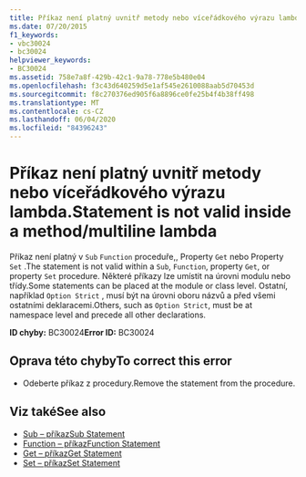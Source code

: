 ```yaml
---
title: Příkaz není platný uvnitř metody nebo víceřádkového výrazu lambda.
ms.date: 07/20/2015
f1_keywords:
- vbc30024
- bc30024
helpviewer_keywords:
- BC30024
ms.assetid: 758e7a8f-429b-42c1-9a78-778e5b480e04
ms.openlocfilehash: f3c43d640259d5e1af545e2610088aab5d70453d
ms.sourcegitcommit: f8c270376ed905f6a8896ce0fe25b4f4b38ff498
ms.translationtype: MT
ms.contentlocale: cs-CZ
ms.lasthandoff: 06/04/2020
ms.locfileid: "84396243"
---
```

# <a name="statement-is-not-valid-inside-a-methodmultiline-lambda"></a><span data-ttu-id="5c4c0-102">Příkaz není platný uvnitř metody nebo víceřádkového výrazu lambda.</span><span class="sxs-lookup"><span data-stu-id="5c4c0-102">Statement is not valid inside a method/multiline lambda</span></span>
<span data-ttu-id="5c4c0-103">Příkaz není platný v `Sub` `Function` proceduře,, Property `Get` nebo Property `Set` .</span><span class="sxs-lookup"><span data-stu-id="5c4c0-103">The statement is not valid within a `Sub`, `Function`, property `Get`, or property `Set` procedure.</span></span> <span data-ttu-id="5c4c0-104">Některé příkazy lze umístit na úrovni modulu nebo třídy.</span><span class="sxs-lookup"><span data-stu-id="5c4c0-104">Some statements can be placed at the module or class level.</span></span> <span data-ttu-id="5c4c0-105">Ostatní, například `Option Strict` , musí být na úrovni oboru názvů a před všemi ostatními deklaracemi.</span><span class="sxs-lookup"><span data-stu-id="5c4c0-105">Others, such as `Option Strict`, must be at namespace level and precede all other declarations.</span></span>  
  
 <span data-ttu-id="5c4c0-106">**ID chyby:** BC30024</span><span class="sxs-lookup"><span data-stu-id="5c4c0-106">**Error ID:** BC30024</span></span>  
  
## <a name="to-correct-this-error"></a><span data-ttu-id="5c4c0-107">Oprava této chyby</span><span class="sxs-lookup"><span data-stu-id="5c4c0-107">To correct this error</span></span>  
  
- <span data-ttu-id="5c4c0-108">Odeberte příkaz z procedury.</span><span class="sxs-lookup"><span data-stu-id="5c4c0-108">Remove the statement from the procedure.</span></span>  
  
## <a name="see-also"></a><span data-ttu-id="5c4c0-109">Viz také</span><span class="sxs-lookup"><span data-stu-id="5c4c0-109">See also</span></span>

- [<span data-ttu-id="5c4c0-110">Sub – příkaz</span><span class="sxs-lookup"><span data-stu-id="5c4c0-110">Sub Statement</span></span>](../statements/sub-statement.md)
- [<span data-ttu-id="5c4c0-111">Function – příkaz</span><span class="sxs-lookup"><span data-stu-id="5c4c0-111">Function Statement</span></span>](../statements/function-statement.md)
- [<span data-ttu-id="5c4c0-112">Get – příkaz</span><span class="sxs-lookup"><span data-stu-id="5c4c0-112">Get Statement</span></span>](../statements/get-statement.md)
- [<span data-ttu-id="5c4c0-113">Set – příkaz</span><span class="sxs-lookup"><span data-stu-id="5c4c0-113">Set Statement</span></span>](../statements/set-statement.md)
